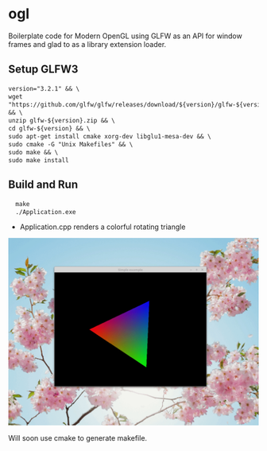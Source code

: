 # ogl

Boilerplate code for Modern OpenGL using GLFW as an API for window frames and glad to as a library extension loader.

## Setup GLFW3

``` 
version="3.2.1" && \
wget "https://github.com/glfw/glfw/releases/download/${version}/glfw-${version}.zip" && \
unzip glfw-${version}.zip && \
cd glfw-${version} && \
sudo apt-get install cmake xorg-dev libglu1-mesa-dev && \
sudo cmake -G "Unix Makefiles" && \
sudo make && \
sudo make install
```

## Build and Run
```
  make
  ./Application.exe

```

- Application.cpp renders a colorful rotating triangle

![Alt Text](https://github.com/l-hartman/ogl/blob/master/res/triangle.gif "example output")

Will soon use cmake to generate makefile.
